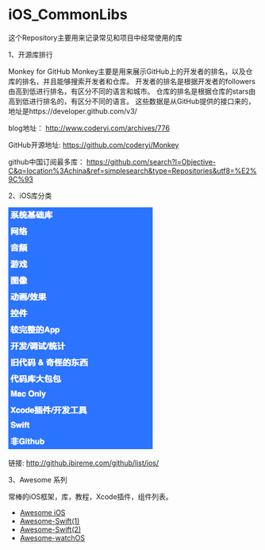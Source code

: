 # iOS_CommonLibs

这个Repository主要用来记录常见和项目中经常使用的库

1、开源库排行

Monkey for GitHub Monkey主要是用来展示GitHub上的开发者的排名，以及仓库的排名，并且能够搜索开发者和仓库。 
开发者的排名是根据开发者的followers由高到低进行排名，有区分不同的语言和城市。 仓库的排名是根据仓库的stars由高到低进行排名的，有区分不同的语言。 这些数据是从GitHub提供的接口来的，地址是https://developer.github.com/v3/

blog地址： http://www.coderyi.com/archives/776

GitHub开源地址: https://github.com/coderyi/Monkey

github中国订阅最多库： https://github.com/search?l=Objective-C&q=location%3Achina&ref=simplesearch&type=Repositories&utf8=%E2%9C%93


2、iOS库分类

![image](https://github.com/Linkknil/iOS_CommonLibs/raw/master/screenshot/commomLib.png)

链接:
http://github.ibireme.com/github/list/ios/

3、Awesome 系列

  常棒的iOS框架，库，教程，Xcode插件，组件列表。
  
- [Awesome iOS](https://github.com/vsouza/awesome-ios)
- [Awesome-Swift(1)](https://github.com/matteocrippa/awesome-swift)
- [Awesome-Swift(2)](https://github.com/Wolg/awesome-swift)
- [Awesome-watchOS](https://github.com/yenchenlin1994/awesome-watchos)
